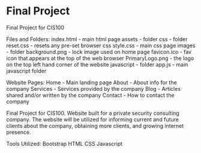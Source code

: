 # Final Project
 Final Project for CIS100

 Files and Folders:
 index.html - main html page
 assets - folder
    css - folder
        reset.css - resets any pre-set browser css
        style.css - main css page
    images - folder
        background.png - lock image used on home page
        favicon.ico - fav icon that appears at the top of the web browser
        PrimaryLogo.png - the logo on the top left hand corner of the website
    javascript - folder
        app.js - main javascript folder

Website Pages:
Home - Main landing page
About - About info for the company
Services - Services provided by the company
Blog - Articles shared and/or written by the company
Contact - How to contact the company

Final Project for CIS100. Website built for a private security consulting company. 
The website will be utilized for informing current and future clients about the company, 
obtaining more clients, and growing internet presence. 

Tools Utilized:
Bootstrap 
HTML
CSS
Javascript



